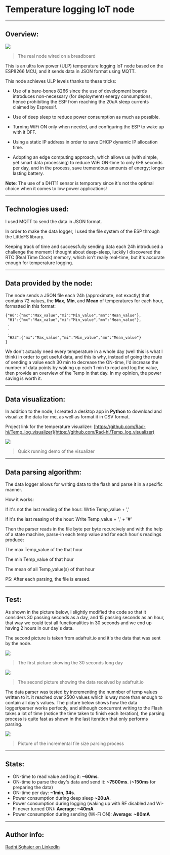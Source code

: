 # Temperature logging IoT node

---

## Overview: 

<img src="images/wiring_real.jpg">

> The real node wired on a breadboard

This is an ultra low power (ULP) temperature logging IoT node based on the ESP8266 MCU, and it sends data in JSON format using MQTT.

This node achieves ULP levels thanks to these tricks:

- Use of a bare-bones 8266 since the use of development boards introduces non-necessary (for deployment) energy consumptions, hence prohibiting the ESP from reaching the 20uA sleep currents claimed by Espressif.

- Use of deep sleep to reduce power consumption as much as possible.

- Turning WiFi ON only when needed, and configuring the ESP to wake up with it OFF.

- Using a static IP address in order to save DHCP dynamic IP allocation time.

- Adopting an edge computing approach, which allows us (with simple, yet smart data processing) to reduce WiFi ON-time to only 6-8 seconds per day, and in the process, save tremendous amounts of energy; longer lasting battery.

**Note**: The use of a DHT11 sensor is temporary since it's not the optimal choice when it comes to low power applications!

---

## Technologies used:

I used MQTT to send the data in JSON format. 

In order to make the data logger, I used the file system of the ESP through the LittleFS library. 

Keeping track of time and successfully sending data each 24h introduced a challenge the moment I thought about deep-sleep, luckily I discovered the RTC (Real Time Clock) memory, which isn't really real-time, but it's accurate enough for temperature logging.

---

## Data provided by the node:

The node sends a JSON file each 24h (approximate, not exactly) that contains 72 values, the **Max**, **Min**, and **Mean** of temperatures for each hour, formatted in this format:

```
{"H0":{"mx":"Max_value","mi":"Min_value","mn":"Mean_value"},
 "H1":{"mx":"Max_value","mi":"Min_value","mn":"Mean_value"},
 .
 .
 .
 "H23":{"mx":"Max_value","mi":"Min_value","mn":"Mean_value"}
}
```

We don't actually need every temperature in a whole day (well this is what I think) in order to get useful data, and this is why, instead of going the route of sending a value each 30 min to decrease the ON-time, I'd increase the number of data points by waking up each 1 min to read and log the value, then provide an overview of the Temp in that day. In my opinion, the power saving is worth it.

---

## Data visualization:

In addition to the node, I created a desktop app in **Python** to download and visualize the data for me, as well as format it in CSV format.

Project link for the temperature visualizer: [https://github.com/Rad-hi/Temp_log_visualizer](https://github.com/Rad-hi/Temp_log_visualizer)

<img src="images/demo.gif">

> Quick running demo of the visualizer

---

## Data parsing algorithm:

The data logger allows for writing data to the flash and parse it in a specific manner.

How it works:

If it's not the last reading of the hour: Wrtie Temp_value + ','

If it's the last reasing of the hour: Write Temp_value + ',' + '#'

Then the parser reads in the file byte per byte recurcively and with the help of a state machine, parse-in each temp value and for each hour's readings produce:

The max Temp_value of the that hour

The min Temp_value of that hour

The mean of all Temp_value(s) of that hour

PS: After each parsing, the file is erased.

---

## Test:

As shown in the picture below, I slightly modified the code so that it considers 30 passing seconds as a day, and 15 passing seconds as an hour, that way we could test all functionalities in 30 seconds and we end up having 2 hours in our day's data. 

The second picture is taken from adafruit.io and it's the data that was sent by the node.

<img src="images/One_30s_day.png">

> The first picture showing the 30 seconds long day

<img src="images/AIO_data.png">

> The second picture showing the data received by adafruit.io

The data parser was tested by incrementing the numnber of temp values written to it. it reached over 2500 values which is way more than enough to contain all day's values. The picture below shows how the data logger/parser works perfectly, and although concurrent writing to the Flash takes a lot of time (notice the time taken to finish each iteration), the parsing process is quite fast as shown in the last iteration that only performs parsing.

<img src="images/incremental_file_size_parsing.png">

> Picture of the incremental file size parsing process

---

## Stats: 

- ON-time to read value and log it: **~60ms**.
- ON-time to parse the day's data and send it: **~7500ms**. (**~150ms** for preparing the data)
- ON-time per day: **~1min, 34s**.
- Power consumption during deep sleep **~20uA**.
- Power consumption during logging (waking up with RF disabled and Wi-Fi never turned ON): **Average: ~40mA**
- Power consumption during sending (Wi-Fi ON): **Average: ~80mA**

---

## Author info:

[Radhi Sghaier on LinkedIn](https://www.linkedin.com/in/radhi-sghaier/)
